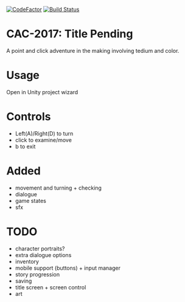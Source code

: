 [![CodeFactor](https://www.codefactor.io/repository/github/isolationstudios/cac-2017/badge/master)](https://www.codefactor.io/repository/github/isolationstudios/cac-2017/overview/master)
[![Build Status](https://travis-ci.org/IsolationStudios/CAC-2017.svg?branch=master)](https://travis-ci.org/IsolationStudios/CAC-2017)
# CAC-2017: Title Pending

A point and click adventure in the making involving tedium and color.

# Usage

Open in Unity project wizard

# Controls

  - Left(A)/Right(D) to turn
  - click to examine/move
  - b to exit

# Added

  - movement and turning + checking
  - dialogue
  - game states
  - sfx

# TODO
  - character portraits?
  - extra dialogue options
  - inventory
  - mobile support (buttons) + input manager
  - story progression
  - saving
  - title screen + screen control
  - art
